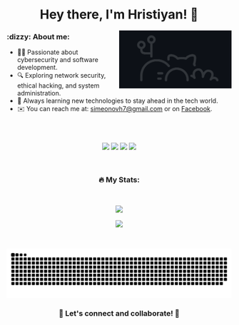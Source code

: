 <h1 align="center">
  Hey there, I'm Hristiyan! 👋
</h1>

<div>
  <img align="right" alt="Coding" width="50%"  
       src="https://github.com/Hristiyan22/Hristiyan22/blob/main/images/gif123.gif">
 </div>
 
<h3> :dizzy: About me:</h3>

- 👨‍💻 Passionate about cybersecurity and software development.
- 🔍 Exploring network security, ethical hacking, and system administration.
- 🎯 Always learning new technologies to stay ahead in the tech world. 
- ✉️ You can reach me at: <a href="mailto:simeonovh7@gmail.com">simeonovh7@gmail.com</a> or on <a href="https://www.facebook.com/hristian.simeonov.58/?locale=bg_BG">Facebook</a>.

<br>
<br>

<p align="center">
  <img src="https://img.shields.io/badge/-PYTHON-3776AB?style=for-the-badge&logo=python&logoColor=white" />
  <img src="https://img.shields.io/badge/-SQL-4479A1?style=for-the-badge&logo=postgresql&logoColor=white" />
  <img src="https://img.shields.io/badge/-LINUX-FCC624?style=for-the-badge&logo=linux&logoColor=black" />
  <img src="https://img.shields.io/badge/-GitHub-181717?style=for-the-badge&logo=github&logoColor=white" />
</p>

<br>

### <p align="center"> 🔥 My Stats: </p>

<br>

<p align="center">
  <img width="48%" src="https://github-readme-streak-stats.herokuapp.com/?user=Hristiyan22&theme=dark" />
</p>

<p align="center">
  <img src="https://github-readme-stats.vercel.app/api/top-langs/?username=Hristiyan22&theme=dark&hide_border=false&include_all_commits=true&count_private=false&layout=compact" />
</p>

<br>

<p align="center">
  <picture>
    <source media="(prefers-color-scheme: dark)" srcset="https://raw.githubusercontent.com/Hristiyan22/Hristiyan22/output/github-snake-dark.svg" />
    <source media="(prefers-color-scheme: light)" srcset="https://raw.githubusercontent.com/Hristiyan22/Hristiyan22/output/github-snake.svg" />
    <img alt="github-snake" src="https://raw.githubusercontent.com/Hristiyan22/Hristiyan22/output/github-snake.svg" />
  </picture>
</p>


### <p align="center"> 🚀 Let's connect and collaborate! 🚀 </p>
